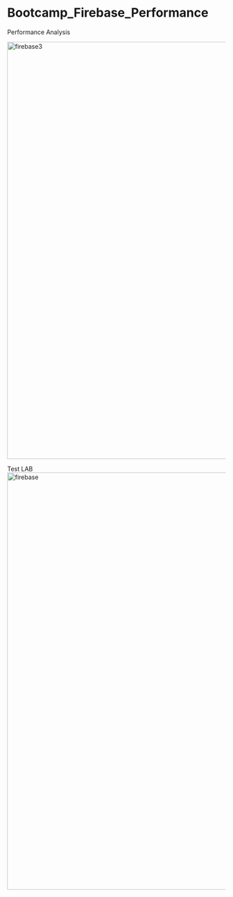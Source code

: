 # Bootcamp_Firebase_Performance


Performance Analysis

<img width="960" alt="firebase3" src="https://user-images.githubusercontent.com/78465260/114016759-cd2a2e80-9888-11eb-8ae6-860e1739c86a.png">


Test LAB
<img width="960" alt="firebase" src="https://user-images.githubusercontent.com/78465260/114016992-15495100-9889-11eb-9afa-f4307267fac3.png">

